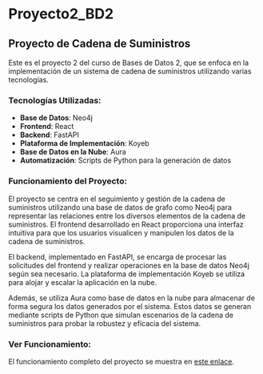 # Proyecto2_BD2

## Proyecto de Cadena de Suministros

Este es el proyecto 2 del curso de Bases de Datos 2, que se enfoca en la implementación de un sistema de cadena de suministros utilizando varias tecnologías.

### Tecnologías Utilizadas:

- **Base de Datos**: Neo4j
- **Frontend**: React
- **Backend**: FastAPI
- **Plataforma de Implementación**: Koyeb
- **Base de Datos en la Nube**: Aura
- **Automatización**: Scripts de Python para la generación de datos

### Funcionamiento del Proyecto:

El proyecto se centra en el seguimiento y gestión de la cadena de suministros utilizando una base de datos de grafo como Neo4j para representar las relaciones entre los diversos elementos de la cadena de suministros. El frontend desarrollado en React proporciona una interfaz intuitiva para que los usuarios visualicen y manipulen los datos de la cadena de suministros.

El backend, implementado en FastAPI, se encarga de procesar las solicitudes del frontend y realizar operaciones en la base de datos Neo4j según sea necesario. La plataforma de implementación Koyeb se utiliza para alojar y escalar la aplicación en la nube.

Además, se utiliza Aura como base de datos en la nube para almacenar de forma segura los datos generados por el sistema. Estos datos se generan mediante scripts de Python que simulan escenarios de la cadena de suministros para probar la robustez y eficacia del sistema.

### Ver Funcionamiento:

El funcionamiento completo del proyecto se muestra en [este enlace](https://www.youtube.com/watch?v=9Ymc3WK9pHk).
